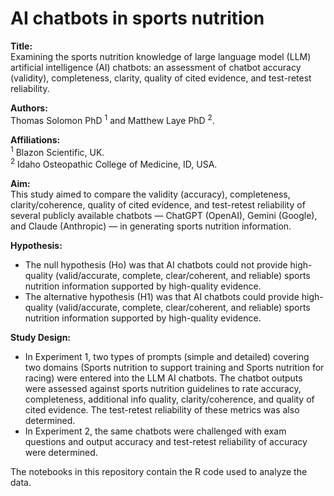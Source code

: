 # AI chatbots in sports nutrition
<p><strong>Title:</strong><br>
Examining the sports nutrition knowledge of large language model (LLM) artificial intelligence (AI) chatbots: an assessment of chatbot accuracy (validity), completeness, clarity, quality of cited evidence, and test-retest reliability.</p>

<p><strong>Authors:</strong><br>
Thomas Solomon PhD <sup>1</sup> and Matthew Laye PhD <sup>2</sup>.</p>

<p><strong>Affiliations:</strong><br>
<sup>1</sup> Blazon Scientific, UK.<br>
<sup>2</sup> Idaho Osteopathic College of Medicine, ID, USA.</p>

<p><strong>Aim:</strong><br>
This study aimed to compare the validity (accuracy), completeness, clarity/coherence, quality of cited evidence, and test-retest reliability of several publicly available chatbots — ChatGPT (OpenAI), Gemini (Google), and Claude (Anthropic) — in generating sports nutrition information.</p>

<p><strong>Hypothesis:</strong></p>
<ul>
    <li>The null hypothesis (Ho) was that AI chatbots could not provide high-quality (valid/accurate, complete, clear/coherent, and reliable) sports nutrition information supported by high-quality evidence.</li>
    <li>The alternative hypothesis (H1) was that AI chatbots could provide high-quality (valid/accurate, complete, clear/coherent, and reliable) sports nutrition information supported by high-quality evidence.</li>
</ul>

<p><strong>Study Design:</strong></p>
<ul>
    <li>In Experiment 1, two types of prompts (simple and detailed) covering two domains (Sports nutrition to support training and Sports nutrition for racing) were entered into the LLM AI chatbots. The chatbot outputs were assessed against sports nutrition guidelines to rate accuracy, completeness, additional info quality, clarity/coherence, and quality of cited evidence. The test-retest reliability of these metrics was also determined.</li>
    <li>In Experiment 2, the same chatbots were challenged with exam questions and output accuracy and test-retest reliability of accuracy were determined.</li>
</ul>

<p>The notebooks in this repository contain the R code used to analyze the data.</p>
